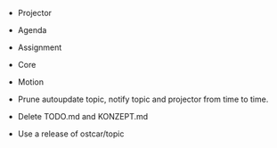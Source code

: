 * Projector
 * Agenda
 * Assignment
 * Core
 * Motion

* Prune autoupdate topic, notify topic and projector from time to time.


* Delete TODO.md and KONZEPT.md
* Use a release of ostcar/topic